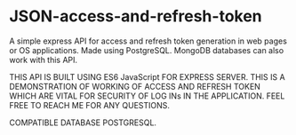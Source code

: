 # JSON-access-and-refresh-token
A simple express API for access and refresh token generation in web pages or OS applications. Made using PostgreSQL. MongoDB databases can also work with this API.

THIS API IS BUILT USING ES6 JavaScript FOR EXPRESS SERVER. THIS IS A DEMONSTRATION OF WORKING OF ACCESS AND REFRESH TOKEN WHICH ARE VITAL FOR SECURITY OF LOG INs IN THE APPLICATION.
FEEL FREE TO REACH ME FOR ANY QUESTIONS. 

COMPATIBLE DATABASE POSTGRESQL.
